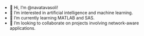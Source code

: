 - 👋 Hi, I’m @navatavasoli!
- 👀 I’m interested in artificial intelligence and machine learning. 
- 🌱 I’m currently learning MATLAB and SAS.
- 💞️ I’m looking to collaborate on projects involving network-aware applications.

<!---
navatavasoli/navatavasoli is a ✨ special ✨ repository because its `README.md` (this file) appears on your GitHub profile.
You can click the Preview link to take a look at your changes.
--->
